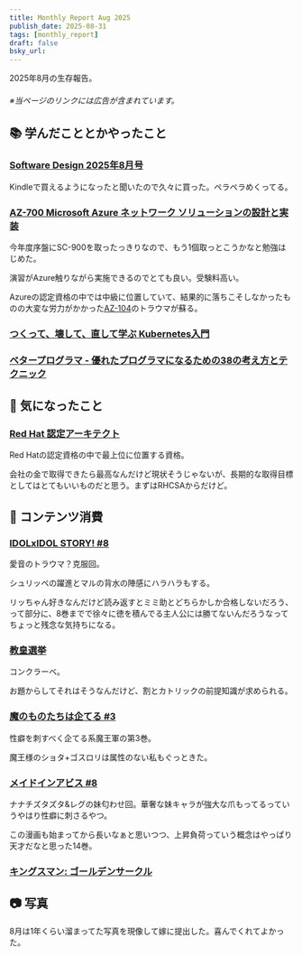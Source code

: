 ```yaml
---
title: Monthly Report Aug 2025
publish_date: 2025-08-31
tags: [monthly_report]
draft: false
bsky_url: 
---
```


2025年8月の生存報告。

###### ※当ページのリンクには広告が含まれています。

## 📚 学んだこととかやったこと

### [Software Design 2025年8月号](https://amzn.to/47um9Qe)

Kindleで買えるようになったと聞いたので久々に買った。ペラペラめくってる。

### [AZ-700 Microsoft Azure ネットワーク ソリューションの設計と実装](https://learn.microsoft.com/ja-jp/training/paths/design-implement-microsoft-azure-networking-solutions-az-700/)

今年度序盤にSC-900を取ったっきりなので、もう1個取っとこうかなと勉強はじめた。

演習がAzure触りながら実施できるのでとても良い。受験料高い。

Azureの認定資格の中では中級に位置していて、結果的に落ちこそしなかったものの大変な労力がかかった[AZ-104](https://learn.microsoft.com/ja-jp/certifications/azure-administrator/)のトラウマが蘇る。

### [つくって、壊して、直して学ぶ Kubernetes入門](https://amzn.to/4c22Caf)

### [ベタープログラマ - 優れたプログラマになるための38の考え方とテクニック](https://amzn.to/4cShCI6)

## 🧐 気になったこと 

### [Red Hat 認定アーキテクト](https://www.redhat.com/ja/services/certification/rhca)

Red Hatの認定資格の中で最上位に位置する資格。

会社の金で取得できたら最高なんだけど現状そうじゃないが、長期的な取得目標としてはとてもいいものだと思う。まずはRHCSAからだけど。

## 👾 コンテンツ消費

### [IDOLxIDOL STORY! #8](https://amzn.to/40RPBfc)

愛音のトラウマ？克服回。

シュリッペの躍進とマルの背水の陣感にハラハラもする。

リッちゃん好きなんだけど読み返すとミミ助とどちらかしか合格しないだろう、って部分に、8巻までで徐々に徳を積んでる主人公には勝てないんだろうなってちょっと残念な気持ちになる。

### [教皇選挙](https://filmarks.com/movies/115976)

コンクラーベ。

お題からしてそれはそうなんだけど、割とカトリックの前提知識が求められる。

### [魔のものたちは企てる #3](https://amzn.to/4lwt3rW)

性癖を刺すべく企てる系魔王軍の第3巻。

魔王様のショタ+ゴスロリは属性のない私もぐっときた。

### [メイドインアビス #8](https://amzn.to/45yNDlp)

ナナチズタズタ&レグの妹匂わせ回。華奢な妹キャラが強大な爪もってるっていうやはり性癖に刺さるやつ。

この漫画も始まってから長いなぁと思いつつ、上昇負荷っていう概念はやっぱり天才だなと思った14巻。

### [キングスマン: ゴールデンサークル](https://filmarks.com/movies/64923)

## 📷 写真

8月は1年くらい溜まってた写真を現像して嫁に提出した。喜んでくれてよかった。
